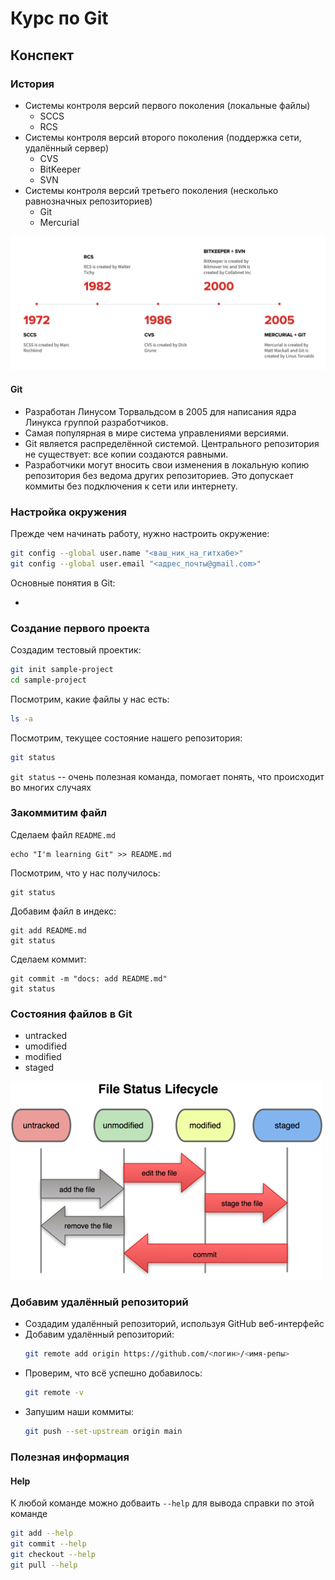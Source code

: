 # Курс по Git

## Конспект

### История

* Системы контроля версий первого поколения (локальные файлы)
  * SCCS
  * RCS
* Системы контроля версий второго поколения (поддержка сети, удалённый сервер)
  * CVS
  * BitKeeper
  * SVN
* Системы контроля версий третьего поколения (несколько равнозначных репозиториев)
  * Git
  * Mercurial

![history](imgs/history.png)

#### Git 

* Разработан Линусом Торвальдсом в 2005 для написания ядра Линукса группой разработчиков. 
* Самая популярная в мире система управлениями версиями.
* Git является распределённой системой. Центрального репозитория не существует: все копии создаются равными.
* Разработчики могут вносить свои изменения в локальную копию репозитория без ведома других репозиториев. Это допускает коммиты без подключения к сети или интернету.

### Настройка окружения

Прежде чем начинать работу, нужно настроить окружение:

```bash
git config --global user.name "<ваш_ник_на_гитхабе>"
git config --global user.email "<адрес_почты@gmail.com>"
```

Основные понятия в Git:

* 


### Cоздание первого проекта

Cоздадим тестовый проектик:

```bash
git init sample-project
cd sample-project
```

Посмотрим, какие файлы у нас есть:
```bash
ls -a
```

Посмотрим, текущее состояние нашего репозитория:
```bash
git status
```

`git status` -- очень полезная команда, помогает понять, что происходит во многих случаях

### Закоммитим файл

Сделаем файл `README.md`
```
echo "I'm learning Git" >> README.md
```

Посмотрим, что у нас получилось:
```
git status
```

Добавим файл в индекс:
```
git add README.md
git status
```

Сделаем коммит:
```
git commit -m "docs: add README.md"
git status
```

### Состояния файлов в Git

* untracked
* umodified
* modified
* staged

![Lifecycle](imgs/lifecycle.png)

### Добавим удалённый репозиторий

* Создадим удалённый репозиторий, используя GitHub веб-интерфейс
* Добавим удалённый репозиторий:
  ```bash
  git remote add origin https://github.com/<логин>/<имя-репы>
  ```
* Проверим, что всё успешно добавилось:
  ```bash
  git remote -v
  ```
* Запушим наши коммиты:
  ```bash
  git push --set-upstream origin main
  ```

### Полезная информация

#### Help

К любой команде можно добваить `--help` для вывода справки по этой команде
```bash
git add --help
git commit --help
git checkout --help
git pull --help
```

